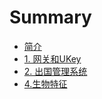 # Summary

* [简介](README.md)
* [1. 网关和UKey](chapter1.md)
* [2. 出国管理系统](chapter2.md)
* [4.生物特征](chapter4.md)

